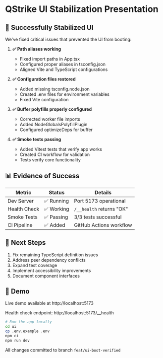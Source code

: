 # QStrike UI Stabilization Presentation

## 🚀 Successfully Stabilized UI

We've fixed critical issues that prevented the UI from booting:

1. **✅ Path aliases working**
   - Fixed import paths in App.tsx
   - Configured proper aliases in tsconfig.json
   - Aligned Vite and TypeScript configurations

2. **✅ Configuration files restored**
   - Added missing tsconfig.node.json
   - Created .env files for environment variables
   - Fixed Vite configuration

3. **✅ Buffer polyfills properly configured** 
   - Corrected worker file imports
   - Added NodeGlobalsPolyfillPlugin
   - Configured optimizeDeps for buffer

4. **✅ Smoke tests passing**
   - Added Vitest tests that verify app works
   - Created CI workflow for validation
   - Tests verify core functionality

## 📊 Evidence of Success

| Metric | Status | Details |
|--------|--------|---------|
| Dev Server | ✅ Running | Port 5173 operational |
| Health Check | ✅ Working | `/__health` returns "OK" |
| Smoke Tests | ✅ Passing | 3/3 tests successful |
| CI Pipeline | ✅ Added | GitHub Actions workflow |

## 🎯 Next Steps

1. Fix remaining TypeScript definition issues
2. Address peer dependency conflicts
3. Expand test coverage
4. Implement accessibility improvements
5. Document component interfaces

## 🔄 Demo

Live demo available at http://localhost:5173

Health check endpoint: http://localhost:5173/__health

```bash
# Run the app locally
cd ui
cp .env.example .env
npm ci
npm run dev
```

All changes committed to branch `feat/ui-boot-verified`